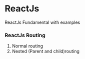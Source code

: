 # ReactJs
ReactJs Fundamental with examples

### ReactJs Routing
1. Normal routing
2. Nested (Parent and child)routing 
